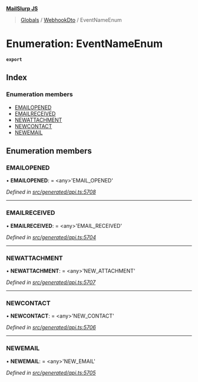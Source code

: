 **[MailSlurp JS](../README.md)**

> [Globals](../README.md) / [WebhookDto](../modules/webhookdto.md) / EventNameEnum

# Enumeration: EventNameEnum

**`export`** 

## Index

### Enumeration members

* [EMAILOPENED](webhookdto.eventnameenum.md#emailopened)
* [EMAILRECEIVED](webhookdto.eventnameenum.md#emailreceived)
* [NEWATTACHMENT](webhookdto.eventnameenum.md#newattachment)
* [NEWCONTACT](webhookdto.eventnameenum.md#newcontact)
* [NEWEMAIL](webhookdto.eventnameenum.md#newemail)

## Enumeration members

### EMAILOPENED

•  **EMAILOPENED**:  = \<any>'EMAIL\_OPENED'

*Defined in [src/generated/api.ts:5708](https://github.com/mailslurp/mailslurp-client/blob/eace919/src/generated/api.ts#L5708)*

___

### EMAILRECEIVED

•  **EMAILRECEIVED**:  = \<any>'EMAIL\_RECEIVED'

*Defined in [src/generated/api.ts:5704](https://github.com/mailslurp/mailslurp-client/blob/eace919/src/generated/api.ts#L5704)*

___

### NEWATTACHMENT

•  **NEWATTACHMENT**:  = \<any>'NEW\_ATTACHMENT'

*Defined in [src/generated/api.ts:5707](https://github.com/mailslurp/mailslurp-client/blob/eace919/src/generated/api.ts#L5707)*

___

### NEWCONTACT

•  **NEWCONTACT**:  = \<any>'NEW\_CONTACT'

*Defined in [src/generated/api.ts:5706](https://github.com/mailslurp/mailslurp-client/blob/eace919/src/generated/api.ts#L5706)*

___

### NEWEMAIL

•  **NEWEMAIL**:  = \<any>'NEW\_EMAIL'

*Defined in [src/generated/api.ts:5705](https://github.com/mailslurp/mailslurp-client/blob/eace919/src/generated/api.ts#L5705)*
